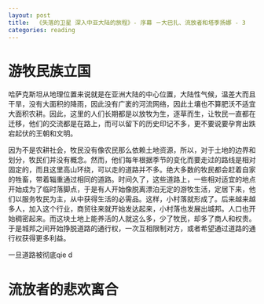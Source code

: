 ```yaml
---
layout: post
title:  《失落的卫星 深入中亚大陆的旅程》- 序幕 －大巴扎、流放者和塔季扬娜 - 3
categories: reading
---
```


# 游牧民族立国

哈萨克斯坦从地理位置来说就是在亚洲大陆的中心位置，大陆性气候，温差大而且干旱，没有大面积的降雨，因此没有广袤的河流网络，因此土壤也不算肥沃不适宜大面积农耕。因此，这里的人们长期都是以放牧为生，逐草而生，让牧民一直都在迁移，他们的交流都是在路上，而可以留下的历史印记不多，更不要说要孕育出跌宕起伏的王朝和文明。

因为不是农耕社会，牧民没有像农民那么依赖土地资源，所以，对于土地的边界和划分，牧民们并没有概念。然而，他们每年根据季节的变化而要走过的路线是相对固定的，而且这里高山环绕，可以走的道路并不多。绝大多数的牧民都会赶着自家的牲畜，带着辎重通过相同的道路。时间久了，这些道路上，一些相对适宜的地点开始成为了临时落脚点，于是有人开始像脱离漂泊无定的游牧生活，定居下来，他们以服务牧民为主，从中获得生活的必需品。这样，小村落就形成了。后来越来越多人，加入这个行业，商贸往来就开始发达起来，小村落也发展出城邦。人口也开始稠密起来。而这块土地上能养活的人就这么多，少了牧民，却多了商人和权贵。于是城邦之间开始挣脱道路的通行权，一次互相限制对方，或者希望通过道路的通行权获得更多利益。

一旦道路被彻底qie d

# 流放者的悲欢离合

<!--stackedit_data:
eyJoaXN0b3J5IjpbNjI5MzQ5NzA2LC0xMTMxOTk4NTcyXX0=
-->